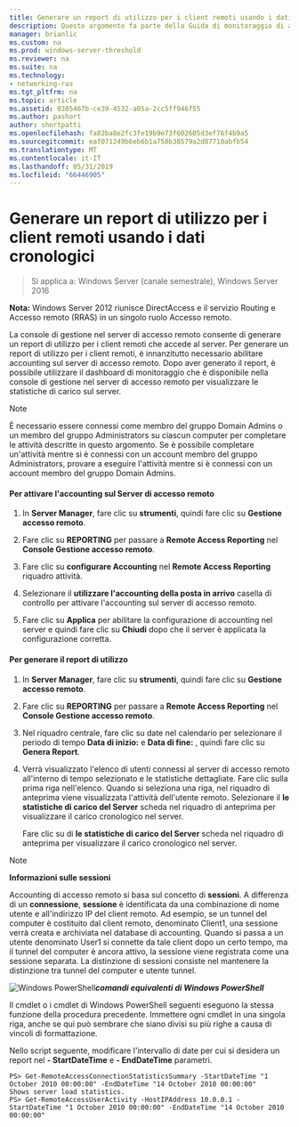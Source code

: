 ```yaml
---
title: Generare un report di utilizzo per i client remoti usando i dati cronologici
description: Questo argomento fa parte della Guida di monitoraggio di accesso remoto e l'Accounting in Windows Server 2016.
manager: brianlic
ms.custom: na
ms.prod: windows-server-threshold
ms.reviewer: na
ms.suite: na
ms.technology:
- networking-ras
ms.tgt_pltfrm: na
ms.topic: article
ms.assetid: 0305467b-ce39-4532-a05a-2cc5ff946f55
ms.author: pashort
author: shortpatti
ms.openlocfilehash: fa82ba8e2fc3fe19b9e73f602605d3ef76f4b9a5
ms.sourcegitcommit: eaf071249b6eb6b1a758b38579a2d87710abfb54
ms.translationtype: MT
ms.contentlocale: it-IT
ms.lasthandoff: 05/31/2019
ms.locfileid: "66446905"
---
```

# <a name="generate-a-usage-report-for-remote-clients-using-historical-data"></a>Generare un report di utilizzo per i client remoti usando i dati cronologici

>Si applica a: Windows Server (canale semestrale), Windows Server 2016

**Nota:** Windows Server 2012 riunisce DirectAccess e il servizio Routing e Accesso remoto (RRAS) in un singolo ruolo Accesso remoto.  
  
La console di gestione nel server di accesso remoto consente di generare un report di utilizzo per i client remoti che accede al server. Per generare un report di utilizzo per i client remoti, è innanzitutto necessario abilitare accounting sul server di accesso remoto. Dopo aver generato il report, è possibile utilizzare il dashboard di monitoraggio che è disponibile nella console di gestione nel server di accesso remoto per visualizzare le statistiche di carico sul server.  
  
> [!NOTE]  
> È necessario essere connessi come membro del gruppo Domain Admins o un membro del gruppo Administrators su ciascun computer per completare le attività descritte in questo argomento. Se è possibile completare un'attività mentre si è connessi con un account membro del gruppo Administrators, provare a eseguire l'attività mentre si è connessi con un account membro del gruppo Domain Admins.  
  
#### <a name="to-enable-accounting-on-the-remote-access-server"></a>Per attivare l'accounting sul Server di accesso remoto  
  
1.  In **Server Manager**, fare clic su **strumenti**, quindi fare clic su **Gestione accesso remoto**.  
  
2.  Fare clic su **REPORTING** per passare a **Remote Access Reporting** nel **Console Gestione accesso remoto**.  
  
3.  Fare clic su **configurare Accounting** nel **Remote Access Reporting** riquadro attività.  
  
4.  Selezionare il **utilizzare l'accounting della posta in arrivo** casella di controllo per attivare l'accounting sul server di accesso remoto.  
  
5.  Fare clic su **Applica** per abilitare la configurazione di accounting nel server e quindi fare clic su **Chiudi** dopo che il server è applicata la configurazione corretta.  
  
#### <a name="to-generate-the-usage-report"></a>Per generare il report di utilizzo  
  
1.  In **Server Manager**, fare clic su **strumenti**, quindi fare clic su **Gestione accesso remoto**.  
  
2.  Fare clic su **REPORTING** per passare a **Remote Access Reporting** nel **Console Gestione accesso remoto**.  
  
3.  Nel riquadro centrale, fare clic su date nel calendario per selezionare il periodo di tempo **Data di inizio:** e **Data di fine:** , quindi fare clic su **Genera Report**.  
  
4.  Verrà visualizzato l'elenco di utenti connessi al server di accesso remoto all'interno di tempo selezionato e le statistiche dettagliate. Fare clic sulla prima riga nell'elenco. Quando si seleziona una riga, nel riquadro di anteprima viene visualizzata l'attività dell'utente remoto. Selezionare il **le statistiche di carico del Server** scheda nel riquadro di anteprima per visualizzare il carico cronologico nel server.  
  
    Fare clic su di **le statistiche di carico del Server** scheda nel riquadro di anteprima per visualizzare il carico cronologico nel server.  
  
> [!NOTE]  
> **Informazioni sulle sessioni**  
>   
> Accounting di accesso remoto si basa sul concetto di **sessioni**. A differenza di un **connessione**,  **sessione** è identificata da una combinazione di nome utente e all'indirizzo IP del client remoto. Ad esempio, se un tunnel del computer è costituito dal client remoto, denominato Client1, una sessione verrà creata e archiviata nel database di accounting. Quando si passa a un utente denominato User1 si connette da tale client dopo un certo tempo, ma il tunnel del computer è ancora attivo, la sessione viene registrata come una sessione separata. La distinzione di sessioni consiste nel mantenere la distinzione tra tunnel del computer e utente tunnel.  
  
![Windows PowerShell](../../../media/Generate-a-usage-report-for-remote-clients-using-historical-data/PowerShellLogoSmall.gif)***<em>comandi equivalenti di Windows PowerShell</em>***  
  
Il cmdlet o i cmdlet di Windows PowerShell seguenti eseguono la stessa funzione della procedura precedente. Immettere ogni cmdlet in una singola riga, anche se qui può sembrare che siano divisi su più righe a causa di vincoli di formattazione.  
  
Nello script seguente, modificare l'intervallo di date per cui si desidera un report nel **- StartDateTime** e **- EndDateTime** parametri.  
  
```  
PS> Get-RemoteAccessConnectionStatisticsSummary -StartDateTime "1 October 2010 00:00:00" -EndDateTime "14 October 2010 00:00:00"  
Shows server load statistics.  
PS> Get-RemoteAccessUserActivity -HostIPAddress 10.0.0.1 -StartDateTime "1 October 2010 00:00:00" -EndDateTime "14 October 2010 00:00:00"  
```  
  


